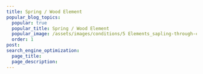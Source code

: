 ```yaml
---
title: Spring / Wood Element
popular_blog_topics:
  popular: true
  popular_title: Spring / Wood Element
  popular_image: /assets/images/conditions/5 Elements_sapling-through-cement.jpg
  order: 1
post:
search_engine_optimization:
  page_title:
  page_description:
---
```


